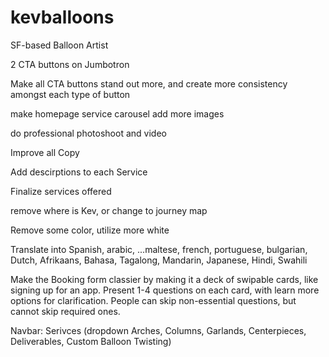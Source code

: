 # kevballoons
SF-based Balloon Artist





2 CTA buttons on Jumbotron

Make all CTA buttons stand out more, and create more consistency amongst each type of button

make homepage service carousel add more images

do professional photoshoot and video

Improve all Copy

Add descirptions to each Service

Finalize services offered

remove where is Kev, or change to journey map

Remove some color, utilize more white

Translate into Spanish, arabic, ...maltese, french, portuguese, bulgarian, Dutch, Afrikaans, Bahasa, Tagalong, Mandarin, Japanese, Hindi, Swahili

Make the Booking form classier by making it a deck of swipable cards, like signing up for an app. Present 1-4 questions on each card, with learn more options for clarification. People can skip non-essential questions, but cannot skip required ones. 

Navbar:  Serivces (dropdown Arches, Columns, Garlands, Centerpieces, Deliverables, Custom Balloon Twisting) 